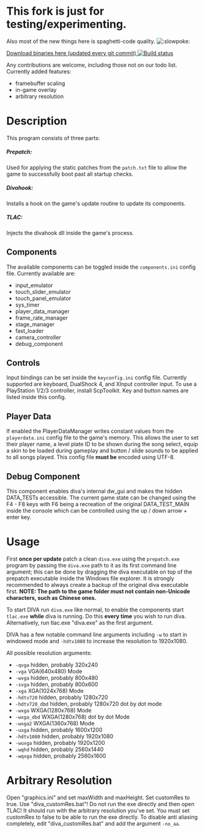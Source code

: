 # This fork is just for testing/experimenting.
Also most of the new things here is spaghetti-code quality. ![:slowpoke:](https://cdn.discordapp.com/emojis/531734661865668628.png)


[Download binaries here (updated every git commit) ](https://ci.appveyor.com/api/projects/lybxlpsv/TotallyLegitArcadeController/artifacts/release.zip?branch=experimental) [![Build status](https://ci.appveyor.com/api/projects/status/github/lybxlpsv/totallylegitarcadecontroller?branch=experimental&svg=true)](https://ci.appveyor.com/project/lybxlpsv/totallylegitarcadecontroller?branch=experimental)

Any contributions are welcome, including those not on our todo list.
Currently added features:
 * framebuffer scaling
 * in-game overlay
 * arbitrary resolution

# Description
This program consists of three parts:
##### Prepatch:
Used for applying the static patches from the `patch.txt` file to allow the game to successfully boot past all startup checks.
##### Divahook:
Installs a hook on the game's update routine to update its components.
##### TLAC:
Injects the divahook dll inside the game's process.

## Components
The available components can be toggled inside the `components.ini` config file. Currently available are:
* input_emulator
* touch_slider_emulator
* touch_panel_emulator
* sys_timer
* player_data_manager
* frame_rate_manager
* stage_manager
* fast_loader
* camera_controller
* debug_component

## Controls
Input bindings can be set inside the `keyconfig.ini` config file. Currently supported are keyboard, DualShock 4, and XInput controller input. To use a PlayStation 1/2/3 controller, install ScpToolkit.
Key and button names are listed inside this config.

## Player Data
If enabled the PlayerDataManager writes constant values from the `playerdata.ini` config file to the game's memory.
This allows the user to set their player name, a level plate ID to be shown during the song select, equip a skin to be loaded during gameplay and button / slide sounds to be applied to all songs played.
This config file **must be** encoded using UTF-8.

## Debug Component
This component enables diva's internal dw_gui and makes the hidden DATA_TESTs accessible.
The current game state can be changed using the F4 - F8 keys with F6 being a recreation of the original DATA_TEST_MAIN inside the console which can be controlled using the up / down arrow + enter key.

# Usage
First **once per update** patch a clean `diva.exe` using the `prepatch.exe` program by passing the `diva.exe` path to it as its first command line argument; this can be done by dragging the diva executable on top of the prepatch executable inside the Windows file explorer. It is strongly recommended to always create a backup of the original diva executable first.
**NOTE: The path to the game folder must not contain non-Unicode characters, such as Chinese ones.**

To start DIVA run `diva.exe` like normal, to enable the components start `tlac.exe` **while** diva is running.
Do this **every time** you wish to run diva.
Alternatively, run tlac.exe "diva.exe" as the first argument.

DIVA has a few notable command line arguments including `-w` to start in windowed mode and `-hdtv1080` to increase the resolution to 1920x1080.

All possible resolution arguments:
* `-qvga`    hidden, probably 320x240
* `-vga`    VGA(640x480) Mode
* `-wvga`    hidden, probably 800x480
* `-svga`    hidden, probably 800x600
* `-xga`    XGA(1024x768) Mode
* `-hdtv720`    hidden, probably 1280x720
* `-hdtv720_dbd`    hidden, probably 1280x720 dot by dot mode
* `-wxga`    WXGA(1280x768) Mode
* `-wxga_dbd`    WXGA(1280x768) dot by dot Mode
* `-wxga2`    WXGA(1360x768) Mode
* `-uxga`    hidden, probably 1600x1200
* `-hdtv1080`    hidden, probably 1920x1080
* `-wuxga`    hidden, probably 1920x1200
* `-wqhd`    hidden, probably 2560x1440
* `-wqxga`    hidden, probably 2560x1600

# Arbitrary Resolution
Open "graphics.ini" and set maxWidth and maxHeight. Set customRes to true.
Use "diva_customRes.bat"! Do not run the exe directly and then open TLAC!
It should run with the arbitrary resolution you've set.
You must set customRes to false to be able to run the exe directly.
To disable anti aliasing completely, edit "diva_customRes.bat" and add the argument `-no_aa`.
